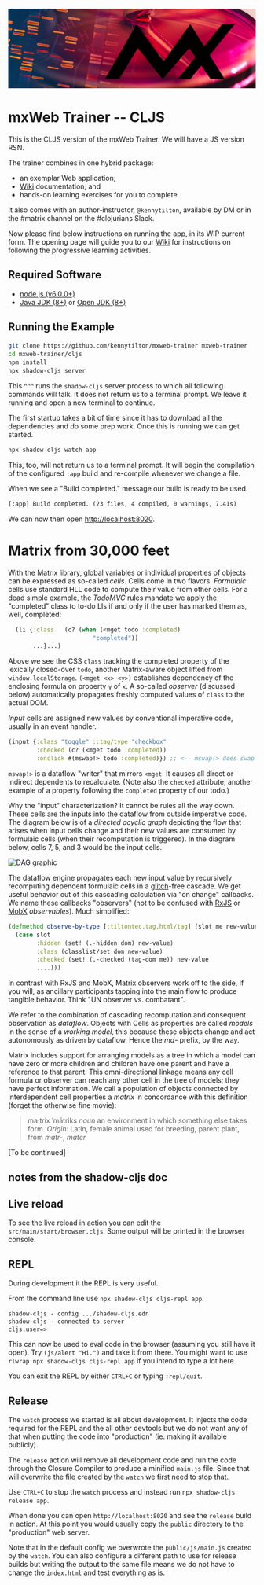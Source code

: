 ![Matrix cell culture](../images/mx-banner-red.jpg)

# mxWeb Trainer -- CLJS

This is the CLJS version of the mxWeb Trainer. We will have a JS version RSN.

The trainer combines in one hybrid package:
* an exemplar Web application;
* [Wiki](https://github.com/kennytilton/mxweb-trainer/wiki) documentation; and
* hands-on learning exercises for you to complete.

It also comes with an author-instructor, `@kennytilton`, available by DM or in the #matrix channel on the #clojurians Slack.

Now please find below instructions on running the app, in its WIP current form. The opening page will guide you to our [Wiki](https://github.com/kennytilton/mxweb-trainer/wiki) for instructions on following the progressive learning activities.

## Required Software

- [node.js (v6.0.0+)](https://nodejs.org/en/download/)
- [Java JDK (8+)](http://www.oracle.com/technetwork/java/javase/downloads/index.html) or [Open JDK (8+)](http://jdk.java.net/10/)

## Running the Example

```bash
git clone https://github.com/kennytilton/mxweb-trainer mxweb-trainer
cd mxweb-trainer/cljs
npm install
npx shadow-cljs server
```

This ^^^ runs the `shadow-cljs` server process to which all following commands will talk. It does not return us to a terminal prompt. We leave it running and open a new terminal to continue.

The first startup takes a bit of time since it has to download all the dependencies and do some prep work. Once this is running we can get started.

```txt
npx shadow-cljs watch app
```

This, too, will not return us to a terminal prompt. It will begin the compilation of the configured `:app` build and re-compile whenever we change a file. 

When we see a "Build completed." message our build is ready to be used.

```txt
[:app] Build completed. (23 files, 4 compiled, 0 warnings, 7.41s)
```

We can now then open [http://localhost:8020](http://localhost:8020).

# Matrix from 30,000 feet
With the Matrix library, global variables or individual properties of objects can be expressed as so-called *cells*. Cells come in two flavors. *Formulaic* cells use standard HLL code to compute their value from other cells. For a dead simple example, the *TodoMVC* rules mandate we apply the "completed" class to to-do LIs if and only if the user has marked them as, well, completed:
````cljs
  (li {:class   (c? (when (<mget todo :completed)
                        "completed"))
       ...}...)
````
Above we see the CSS `class` tracking the completed property of the lexically closed-over `todo`, another Matrix-aware object lifted from `window.localStorage`. `(<mget <x> <y>)` establishes dependency of the enclosing formula on property `y` of `x`. A so-called *observer* (discussed below) automatically propagates freshly computed values of `class` to the actual DOM.
                      
*Input* cells are assigned new values by conventional imperative code, usually in an event handler.
````cljs
(input {:class "toggle" ::tag/type "checkbox"
        :checked (c? (<mget todo :completed))
        :onclick #(mswap!> todo :completed)}) ;; <-- mswap!> does swap and triggers dataflow to dependents
````
`mswap!>` is a dataflow "writer" that mirrors `<mget`. It causes all direct or indirect dependents to recalculate. (Note also the `checked` attribute, another example of a property following the `completed` property of our todo.)

Why the "input" characterization? It cannot be rules all the way down. These cells are the inputs into the dataflow from outside imperative code. The diagram below is of a *directed acyclic graph* depicting the flow that arises when input cells change and their new values are consumed by formulaic cells (when their recomputation is triggered). In the diagram below, cells 7, 5, and 3 would be the input cells.

![DAG graphic](https://github.com/kennytilton/matrix/blob/main/cljs/matrix/resources/Directed_acyclic_graph.png?raw=true) 

The dataflow engine propagates each new input value by recursively recomputing dependent formulaic cells in a [glitch](https://en.wikipedia.org/wiki/Reactive_programming#Glitches)-free cascade. We get useful behavior out of this cascading calculation via "on change" callbacks. We name these callbacks "observers" (not to be confused with [RxJS](http://reactivex.io/rxjs/) or [MobX](https://github.com/mobxjs/mobx/blob/master/README.md) *observables*). Much simplified:
````cljs
(defmethod observe-by-type [:tiltontec.tag.html/tag] [slot me new-value prior-value _]
  (case slot
        :hidden (set! (.-hidden dom) new-value)
        :class (classlist/set dom new-value)
        :checked (set! (.-checked (tag-dom me)) new-value
        ....)))
````
In contrast with RxJS and MobX, Matrix observers work off to the side, if you will, as ancillary participants tapping into the main flow to produce tangible behavior. Think "UN observer vs. combatant". 

We refer to the combination of cascading recomputation and consequent observation as *dataflow*. Objects with Cells as properties are called *models* in the sense of a *working model*, this because these objects change and act autonomously as driven by dataflow. Hence the *md-* prefix, by the way.

Matrix includes support for arranging models as a tree in which a model can have zero or more children and children have one parent and have a reference to that parent. This omni-directional linkage means any cell formula or observer can reach any other cell in the tree of models; they have perfect information. We call a population of objects connected by interdependent cell properties a *matrix* in concordance with this definition (forget the otherwise fine movie): 

> ma·trix ˈmātriks *noun* an environment in which something else takes form. *Origin:* Latin, female animal used for breeding, parent plant, from *matr-*, *mater*

[To be continued]

## notes from the shadow-cljs doc

## Live reload

To see the live reload in action you can edit the `src/main/start/browser.cljs`. Some output will be printed in the browser console.

## REPL

During development it the REPL is very useful.

From the command line use `npx shadow-cljs cljs-repl app`.

```
shadow-cljs - config .../shadow-cljs.edn
shadow-cljs - connected to server
cljs.user=>
```

This can now be used to eval code in the browser (assuming you still have it open). Try `(js/alert "Hi.")` and take it from there. You might want to use `rlwrap npx shadow-cljs cljs-repl app` if you intend to type a lot here.

You can exit the REPL by either `CTRL+C` or typing `:repl/quit`.


## Release

The `watch` process we started is all about development. It injects the code required for the REPL and the all other devtools but we do not want any of that when putting the code into "production" (ie. making it available publicly).

The `release` action will remove all development code and run the code through the Closure Compiler to produce a minified `main.js` file. Since that will overwrite the file created by the `watch` we first need to stop that.

Use `CTRL+C` to stop the `watch` process and instead run `npx shadow-cljs release app`.

When done you can open `http://localhost:8020` and see the `release` build in action. At this point you would usually copy the `public` directory to the "production" web server.

Note that in the default config we overwrote the `public/js/main.js` created by the `watch`. You can also configure a different path to use for release builds but writing the output to the same file means we do not have to change the `index.html` and test everything as is.
